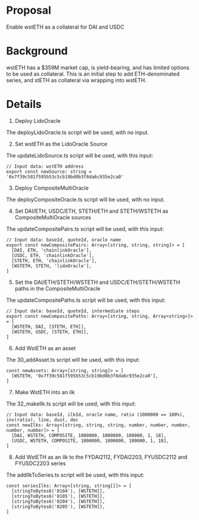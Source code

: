 # Proposal
Enable wstETH as a collateral for DAI and USDC

# Background
wstETH has a $359M market cap, is yield-bearing, and has limited options to be used as collateral. This is an initial step to add ETH-denominated series, and stETH as collateral via wrapping into wstETH.

# Details

1. Deploy LidoOracle

The deployLidoOracle.ts script will be used, with no input.

2. Set wstETH as the LidoOracle Source

The updateLidoSource.ts script will be used, with this input:

```
// Input data: wstETH address
export const newSource: string = '0x7f39c581f595b53c5cb19bd0b3f8da6c935e2ca0'
```

3. Deploy CompositeMultiOracle

The deployCompositeOracle.ts script will be used, with no input.

4. Set DAI/ETH, USDC/ETH, STETH/ETH and STETH/WSTETH as CompositeMultiOracle sources

The updateCompositePairs.ts script will be used, with this input:

```
// Input data: baseId, quoteId, oracle name
export const newCompositePairs: Array<[string, string, string]> = [
  [DAI, ETH, 'chainlinkOracle'],
  [USDC, ETH, 'chainlinkOracle'],
  [STETH, ETH, 'chainlinkOracle'],
  [WSTETH, STETH, 'lidoOracle'],
]
```

5. Set the DAI/ETH/STETH/WSTETH and USDC/ETH/STETH/WSTETH paths in the CompositeMultiOracle

The updateCompositePaths.ts script will be used, with this input:

```
// Input data: baseId, quoteId, intermediate steps
export const newCompositePaths: Array<[string, string, Array<string>]> = [
  [WSTETH, DAI, [STETH, ETH]],
  [WSTETH, USDC, [STETH, ETH]],
]
```

6. Add WstETH as an asset

The 30_addAsset.ts script will be used, with this input:

```
const newAssets: Array<[string, string]> = [
  [WSTETH, '0x7f39c581f595b53c5cb19bd0b3f8da6c935e2ca0'],
]
```

7. Make WstETH into an ilk


The 32_makeIlk.ts script will be used, with this input:

```
// Input data: baseId, ilkId, oracle name, ratio (1000000 == 100%), inv(ratio), line, dust, dec
const newIlks: Array<[string, string, string, number, number, number, number, number]> = [
  [DAI, WSTETH, COMPOSITE, 1000000, 1000000, 100000, 1, 18],
  [USDC, WSTETH, COMPOSITE, 1000000, 1000000, 100000, 1, 18],
]
```

8. Add WstETH as an ilk to the FYDAI2112, FYDAI2203, FYUSDC2112 and FYUSDC2203 series

The addIlkToSeries.ts script will be used, with this input:

```
const seriesIlks: Array<[string, string[]]> = [
  [stringToBytes6('0104'), [WSTETH]],
  [stringToBytes6('0105'), [WSTETH]],
  [stringToBytes6('0204'), [WSTETH]],
  [stringToBytes6('0205'), [WSTETH]],
]
```